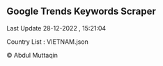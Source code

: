 

## Google Trends Keywords Scraper 
 
Last Update 28-12-2022 , 15:21:04

Country List :
VIETNAM.json



© Abdul Muttaqin 
